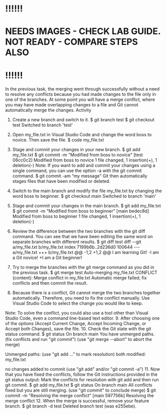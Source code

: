 # !!!!!!
# NEEDS IMAGES - CHECK LAB GUIDE. NOT READY - COMPARE STEPS ALSO
# !!!!!!





In the previous task, the merging went through successfully without a need to resolve any conflicts   because you had made changes to the file only in one of the branches. At some point you will have a merge conflict, where you may have made overlapping changes to a file and Git cannot automatically merge the changes. 
Activity
1.	Create a new branch and switch to it. 
$ git branch test
$ git checkout test 
Switched to branch 'test'
2.	Open my_file.txt in Visual Studio Code and change the word boss to novice. Then save the file.
$ code my_file.txt
 
3.	Stage and commit your changes in your new branch.
$ git add my_file.txt
$ git commit -m "Modified from boss to novice"
[test 06cc0c2] Modified from boss to novice
 1 file changed, 1 insertion(+), 1 deletion(-)
Note: If you want to add and commit your changes using a single command, you can use the option -a with the git commit command. 
$ git commit -am “my message”
Git then automatically stages files that have been modified or deleted.
4.	Switch to the main branch and modify the file my_file.txt by changing the word boss to beginner.
$ git checkout main
Switched to branch 'main'
 
5.	Stage and commit your changes in the main branch.
$ git add my_file.txt 
$ git commit -m "Modified from boss to beginner"
[main bedec8d] Modified from boss to beginner
 1 file changed, 1 insertion(+), 1 deletion(-)
6.	Review the difference between the two branches with the git diff command. You can see that we have been editing the same word on separate branches with different results.
$ git diff test
diff --git a/my_file.txt b/my_file.txt
index 7199b6b..2d236d0 100644
--- a/my_file.txt
+++ b/my_file.txt
@@ -1,2 +1,2 @@
 I am learning Git!
-I am a Git novice!
+I am a Git beginner! 
7.	Try to merge the branches with the git merge command as you did in the previous task.
$ git merge test
Auto-merging my_file.txt
CONFLICT (content): Merge conflict in my_file.txt
Automatic merge failed; fix conflicts and then commit the result.
8.	Because there is a conflict, Git cannot merge the two branches together automatically. Therefore, you need to fix the conflict manually. Use Visual Studio Code to select the change you would like to keep.
 
Note: To solve the conflict, you could also use a tool other than Visual Studio Code, even a command line-based text editor.
9.	After choosing one of the options (Accept Current Change, Accept Incoming Change, or Accept both Changes), save the file.
10.	Check the Git state with the git status command.
$ git status
On branch main
You have unmerged paths.
  (fix conflicts and run "git commit")
  (use "git merge --abort" to abort the merge)

Unmerged paths:
  (use "git add <file>..." to mark resolution)
        both modified:   my_file.txt

no changes added to commit (use "git add" and/or "git commit -a")
11.	Now that you have fixed the conflicts, follow the Git instructions provided in the git status output: Mark the conflicts   for resolution with git add and then run git commit.
$ git add my_file.txt
$ git status
On branch main
All conflicts fixed but you are still merging.
  (use "git commit" to conclude merge)
$ git commit -m "Resolving the merge conflict"
[main 597756b] Resolving the merge conflict
12.	When the merge is successful, remove your feature branch.
$ git branch -d test
Deleted branch test (was e255ebe).
